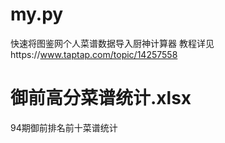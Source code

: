 # my.py
快速将图鉴网个人菜谱数据导入厨神计算器
教程详见https://www.taptap.com/topic/14257558
# 御前高分菜谱统计.xlsx
94期御前排名前十菜谱统计

